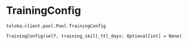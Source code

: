 # TrainingConfig
`toloka.client.pool.Pool.TrainingConfig`

```
TrainingConfig(self, training_skill_ttl_days: Optional[int] = None)
```

